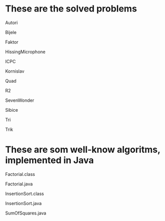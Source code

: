 <h1>These are the solved problems</h1>

Autori

Bijele

Faktor

HissingMicrophone

ICPC

Kornislav

Quad

R2

SevenWonder

Sibice

Tri

Trik


<h1>These are som well-know algoritms, implemented in Java</h1>

Factorial.class

Factorial.java

InsertionSort.class

InsertionSort.java

SumOfSquares.java


